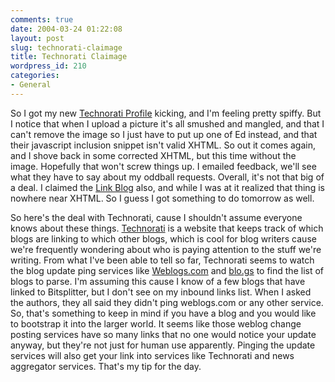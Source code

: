 ```yaml
---
comments: true
date: 2004-03-24 01:22:08
layout: post
slug: technorati-claimage
title: Technorati Claimage
wordpress_id: 210
categories:
- General
---
```


So I got my new [Technorati Profile](http://www.technorati.com/profile/miker) kicking, and I'm feeling pretty spiffy. But I notice that when I upload a picture it's all smushed and mangled, and that I can't remove the image so I just have to put up one of Ed instead, and that their javascript inclusion snippet isn't valid XHTML. So out it comes again, and I shove back in some corrected XHTML, but this time without the image. Hopefully that won't screw things up. I emailed feedback, we'll see what they have to say about my oddball requests. Overall, it's not that big of a deal. I claimed the [Link Blog](http://www.bitsplitter.net/linkblog/) also, and while I was at it realized that thing is nowhere near XHTML. So I guess I got something to do tomorrow as well.

So here's the deal with Technorati, cause I shouldn't assume everyone knows about these things. [Technorati](http://www.technorati.com/) is a website that keeps track of which blogs are linking to which other blogs, which is cool for blog writers cause we're frequently wondering about who is paying attention to the stuff we're writing. From what I've been able to tell so far, Technorati seems to watch the blog update ping services like [Weblogs.com](http://www.weblogs.com/) and [blo.gs](http://blo.gs/) to find the list of blogs to parse. I'm assuming this cause I know of a few blogs that have linked to Bitsplitter, but I don't see on my inbound links list. When I asked the authors, they all said they didn't ping weblogs.com or any other service. So, that's something to keep in mind if you have a blog and you would like to bootstrap it into the larger world. It seems like those weblog change posting services have so many links that no one would notice your update anyway, but they're not just for human use apparently. Pinging the update services will also get your link into services like Technorati and news aggregator services. That's my tip for the day.
